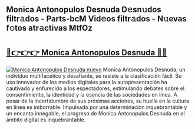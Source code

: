 ## Monica Antonopulos Desnuda D𝚎sn𝚞dos filtr𝚊dos - Parts-bcM Vid𝚎os filtr𝚊dos - N𝚞evas f𝚘tos atr𝚊ctivas MtfOz

# <h2><a href="http://mb8vpg.tromn.icu/?c=Monica+Antonopulos+Desnuda">🔗👉👉👉 Monica Antonopulos Desnuda 🔗🔗</a></h2>

[![Monica Antonopulos Desnuda nuevo](https://i.imgur.com/pEAQMta.gif)](http://mb8vpg.tromn.icu/?c=Monica+Antonopulos+Desnuda)
Monica Antonopulos Desnuda, un individuo multifacético y desafiante, se resiste a la clasificación fácil. Su uso innovador de los medios digitales para la autopresentación ha cautivado y enfurecido a los espectadores, estimulando debates sobre el consentimiento, la identidad y la esencia de las sociedades en línea. A pesar de la incertidumbre de sus próximas acciones, su huella en la cultura en línea es imborrable. Impulsado por una determinación inquebrantable y un encanto innegable, el progreso de Monica Antonopulos Desnuda en el ámbito digital es inquebrantable.
